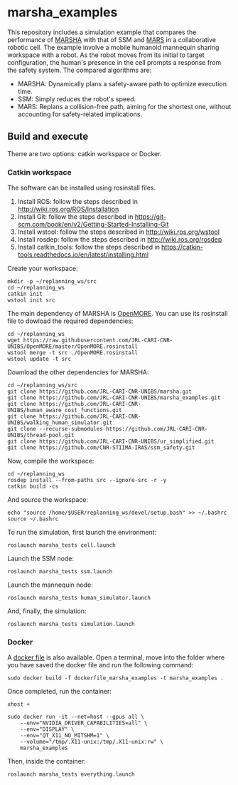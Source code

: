 # marsha_examples
This repository includes a simulation example that compares the performance of [MARSHA](https://github.com/JRL-CARI-CNR-UNIBS/marsha.git) with that of SSM and [MARS](https://github.com/JRL-CARI-CNR-UNIBS/OpenMORE.git) in a collaborative robotic cell.
The example involve a mobile humanoid mannequin sharing workspace with a robot. As the robot moves from its initial to target configuration, the human's presence in the cell prompts a response from the safety system. The compared algorithms are:

- MARSHA: Dynamically plans a safety-aware path to optimize execution time.
- SSM: Simply reduces the robot's speed.
- MARS: Replans a collision-free path, aiming for the shortest one, without accounting for safety-related implications.

## Build and execute
Therre are two options: catkin workspace or Docker.

### Catkin workspace
The software can be installed using rosinstall files.

1. Install ROS: follow the steps described in http://wiki.ros.org/ROS/Installation
2. Install Git: follow the steps described in https://git-scm.com/book/en/v2/Getting-Started-Installing-Git
3. Install wstool: follow the steps described in http://wiki.ros.org/wstool
4. Install rosdep: follow the steps described in http://wiki.ros.org/rosdep
5. Install catkin_tools: follow the steps described in https://catkin-tools.readthedocs.io/en/latest/installing.html

Create your workspace:
```
mkdir -p ~/replanning_ws/src
cd ~/replanning_ws
catkin init
wstool init src
```
The main dependency of MARSHA is [OpenMORE](https://github.com/JRL-CARI-CNR-UNIBS/OpenMORE.git). You can use its rosinstall file to dowload the required dependencies:
```
cd ~/replanning_ws
wget https://raw.githubusercontent.com/JRL-CARI-CNR-UNIBS/OpenMORE/master/OpenMORE.rosinstall
wstool merge -t src ./OpenMORE.rosinstall
wstool update -t src
```
Download the other dependencies for MARSHA:
```
cd ~/replanning_ws/src
git clone https://github.com/JRL-CARI-CNR-UNIBS/marsha.git
git clone https://github.com/JRL-CARI-CNR-UNIBS/marsha_examples.git
git clone https://github.com/JRL-CARI-CNR-UNIBS/human_aware_cost_functions.git
git clone https://github.com/JRL-CARI-CNR-UNIBS/walking_human_simulator.git
git clone --recurse-submodules https://github.com/JRL-CARI-CNR-UNIBS/thread-pool.git
git clone https://github.com/JRL-CARI-CNR-UNIBS/ur_simplified.git
git clone https://github.com/CNR-STIIMA-IRAS/ssm_safety.git
```
Now, compile the workspace:
```
cd ~/replanning_ws
rosdep install --from-paths src --ignore-src -r -y
catkin build -cs
```
And source the workspace:
```
echo "source /home/$USER/replanning_ws/devel/setup.bash" >> ~/.bashrc
source ~/.bashrc
```

To run the simulation, first launch the environment:
```
roslaunch marsha_tests cell.launch
```

Launch the SSM node:
```
roslaunch marsha_tests ssm.launch
```

Launch the mannequin node:
```
roslaunch marsha_tests human_simulator.launch
```

And, finally, the simulation:
```
roslaunch marsha_tests simulation.launch
```

### Docker
A [docker file](https://github.com/JRL-CARI-CNR-UNIBS/marsha_examples/blob/master/dockerfile_marsha_examples) is also available. Open a terminal, move into the folder where you have saved the docker file and run the following command:
```
sudo docker build -f dockerfile_marsha_examples -t marsha_examples .
```
Once completed, run the container:
```
xhost + 

sudo docker run -it --net=host --gpus all \
    --env="NVIDIA_DRIVER_CAPABILITIES=all" \
    --env="DISPLAY" \
    --env="QT_X11_NO_MITSHM=1" \
    --volume="/tmp/.X11-unix:/tmp/.X11-unix:rw" \
    marsha_examples
```
Then, inside the container:
```
roslaunch marsha_tests everything.launch
```
